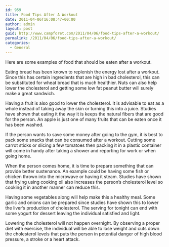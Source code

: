 ```yaml
---
id: 959
title: Food Tips After A Workout
date: 2011-04-06T16:08:47+00:00
author: admin
layout: post
guid: http://www.campforet.com/2011/04/06/food-tips-after-a-workout/
permalink: /2011/04/06/food-tips-after-a-workout/
categories:
  - General
---
```

Here are some examples of food that should be eaten after a workout. 

Eating bread has been known to replenish the energy lost after a workout. Since this has certain ingredients that are high in bad cholesterol, this can be substituted for wheat bread that is much healthier. Nuts can also help lower the cholesterol and getting some low fat peanut butter will surely make a great sandwich.

Having a fruit is also good to lower the cholesterol. It is advisable to eat as a whole instead of taking away the skin or turning this into a juice. Studies have shown that eating it the way it is keeps the natural fibers that are good for the person. An apple is just one of many fruits that can be eaten once it has been washed. 

If the person wants to save some money after going to the gym, it is best to pack some snacks that can be consumed after a workout. Cutting some carrot sticks or slicing a few tomatoes then packing it in a plastic container will come in handy after taking a shower and reporting for work or when going home. 

When the person comes home, it is time to prepare something that can provide better sustenance. An example could be having some fish or chicken thrown into the microwave or having it steam. Studies have shown that frying using cooking oil also increases the person’s cholesterol level so cooking it in another manner can reduce this.

Having some vegetables along will help make this a healthy meal. Some garlic and onions can be prepared since studies have shown this to lower the liver’s production of cholesterol. The serving for tonight can end with some yogurt for dessert leaving the individual satisfied and light. 

Lowering the cholesterol will not happen overnight. By observing a proper diet with exercise, the individual will be able to lose weight and cuts down the cholesterol levels that puts the person in potential danger of high blood pressure, a stroke or a heart attack.